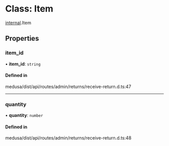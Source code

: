 # Class: Item

[internal](../modules/internal-19.md).Item

## Properties

### item\_id

• **item\_id**: `string`

#### Defined in

medusa/dist/api/routes/admin/returns/receive-return.d.ts:47

___

### quantity

• **quantity**: `number`

#### Defined in

medusa/dist/api/routes/admin/returns/receive-return.d.ts:48
